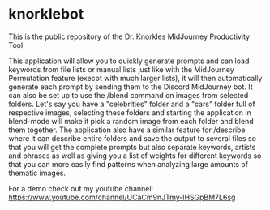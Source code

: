 # knorklebot
This is the public repository of the Dr. Knorkles MidJourney Productivity Tool

This application will allow you to quickly generate prompts and can load keywords from file lists or manual lists just like with the MidJourney Permutation feature (execpt with much larger lists), it will then automatically generate each prompt by sending them to the Discord MidJourney bot.
It can also be set up to use the /blend command on images from selected folders. Let's say you have a "celebrities" folder and a "cars" folder full of respective images, selecting these folders and starting the application in blend-mode will make it pick a random image from each folder and blend them together.
The application also have a similar feature for /describe where it can describe entire folders and save the output to several files so that you will get the complete prompts but also separate keywords, artists and phrases as well as giving you a list of weights for different keywords so that you can more easily find patterns when analyzing large amounts of thematic images.

For a demo check out my youtube channel: https://www.youtube.com/channel/UCaCm9nJTmy-lHSGpBM7L6sg
